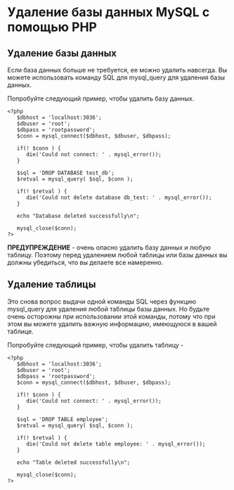 # Удаление базы данных MySQL с помощью PHP

## Удаление базы данных
  Если база данных больше не требуется, ее можно удалить навсегда. Вы можете использовать команду SQL для mysql_query для удаления базы данных.
  
  Попробуйте следующий пример, чтобы удалить базу данных.

```
<?php
   $dbhost = 'localhost:3036';
   $dbuser = 'root';
   $dbpass = 'rootpassword';
   $conn = mysql_connect($dbhost, $dbuser, $dbpass);
   
   if(! $conn ) {
      die('Could not connect: ' . mysql_error());
   }
   
   $sql = 'DROP DATABASE test_db';
   $retval = mysql_query( $sql, $conn );
   
   if(! $retval ) {
      die('Could not delete database db_test: ' . mysql_error());
   }
   
   echo "Database deleted successfully\n";
   
   mysql_close($conn);
?>
```
**ПРЕДУПРЕЖДЕНИЕ** - очень опасно удалить базу данных и любую таблицу. Поэтому перед удалением любой таблицы или базы данных вы должны убедиться, что вы делаете все намеренно.

## Удаление таблицы
Это снова вопрос выдачи одной команды SQL через функцию mysql_query для удаления любой таблицы базы данных. Но будьте очень осторожны при использовании этой команды, потому что при этом вы можете удалить важную информацию, имеющуюся в вашей таблице.

Попробуйте следующий пример, чтобы удалить таблицу -
```
<?php
   $dbhost = 'localhost:3036';
   $dbuser = 'root';
   $dbpass = 'rootpassword';
   $conn = mysql_connect($dbhost, $dbuser, $dbpass);
   
   if(! $conn ) {
      die('Could not connect: ' . mysql_error());
   }
   
   $sql = 'DROP TABLE employee';
   $retval = mysql_query( $sql, $conn );
   
   if(! $retval ) {
      die('Could not delete table employee: ' . mysql_error());
   }
   
   echo "Table deleted successfully\n";
   
   mysql_close($conn);
?>
```
